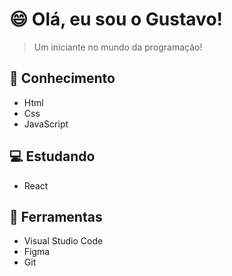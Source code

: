 # 😄 Olá, eu sou o Gustavo!

> Um iniciante no mundo da programação!

## 🧐 Conhecimento
- Html
- Css
- JavaScript

## 💻 Estudando
- React

## 🔧 Ferramentas
- Visual Studio Code
- Figma
- Git
